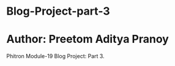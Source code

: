 # Blog-Project-part-3
# Author: Preetom Aditya Pranoy
<p>Phitron Module-19 Blog Project: Part 3.</p>
